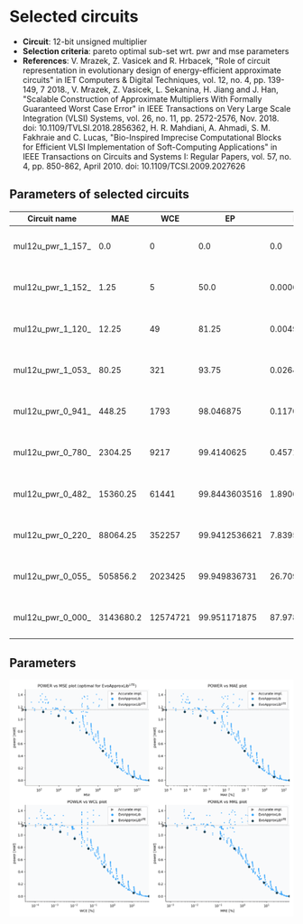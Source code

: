 
Selected circuits
===================
 - **Circuit**: 12-bit unsigned multiplier
 - **Selection criteria**: pareto optimal sub-set wrt. pwr and mse parameters
 - **References**: V. Mrazek, Z. Vasicek and R. Hrbacek, "Role of circuit representation in evolutionary design of energy-efficient approximate circuits" in IET Computers & Digital Techniques, vol. 12, no. 4, pp. 139-149, 7 2018., V. Mrazek, Z. Vasicek, L. Sekanina, H. Jiang and J. Han, "Scalable Construction of Approximate Multipliers With Formally Guaranteed Worst Case Error" in IEEE Transactions on Very Large Scale Integration (VLSI) Systems, vol. 26, no. 11, pp. 2572-2576, Nov. 2018. doi: 10.1109/TVLSI.2018.2856362, H. R. Mahdiani, A. Ahmadi, S. M. Fakhraie and C. Lucas, "Bio-Inspired Imprecise Computational Blocks for Efficient VLSI Implementation of Soft-Computing Applications" in IEEE Transactions on Circuits and Systems I: Regular Papers, vol. 57, no. 4, pp. 850-862, April 2010. doi: 10.1109/TCSI.2009.2027626


Parameters of selected circuits
----------------------------

| Circuit name | MAE | WCE | EP | MRE | Download |
| --- |  --- | --- | --- | --- | --- | 
| mul12u_pwr_1_157_ | 0.0 | 0 | 0.0 | 0.0 |  [Verilog generic](mul12u_pwr_1_157__gen.v) [Verilog PDK45](mul12u_pwr_1_157__pdk45.v)  [C](mul12u_pwr_1_157_.c) |
| mul12u_pwr_1_152_ | 1.25 | 5 | 50.0 | 0.0006205665 |  [Verilog generic](mul12u_pwr_1_152__gen.v) [Verilog PDK45](mul12u_pwr_1_152__pdk45.v)  [C](mul12u_pwr_1_152_.c) |
| mul12u_pwr_1_120_ | 12.25 | 49 | 81.25 | 0.0049886679 |  [Verilog generic](mul12u_pwr_1_120__gen.v) [Verilog PDK45](mul12u_pwr_1_120__pdk45.v)  [C](mul12u_pwr_1_120_.c) |
| mul12u_pwr_1_053_ | 80.25 | 321 | 93.75 | 0.0264971986 |  [Verilog generic](mul12u_pwr_1_053__gen.v) [Verilog PDK45](mul12u_pwr_1_053__pdk45.v)  [C](mul12u_pwr_1_053_.c) |
| mul12u_pwr_0_941_ | 448.25 | 1793 | 98.046875 | 0.1170479119 |  [Verilog generic](mul12u_pwr_0_941__gen.v) [Verilog PDK45](mul12u_pwr_0_941__pdk45.v)  [C](mul12u_pwr_0_941_.c) |
| mul12u_pwr_0_780_ | 2304.25 | 9217 | 99.4140625 | 0.4571467587 |  [Verilog generic](mul12u_pwr_0_780__gen.v) [Verilog PDK45](mul12u_pwr_0_780__pdk45.v)  [C](mul12u_pwr_0_780_.c) |
| mul12u_pwr_0_482_ | 15360.25 | 61441 | 99.8443603516 | 1.8906730545 |  [Verilog generic](mul12u_pwr_0_482__gen.v) [Verilog PDK45](mul12u_pwr_0_482__pdk45.v)  [C](mul12u_pwr_0_482_.c) |
| mul12u_pwr_0_220_ | 88064.25 | 352257 | 99.9412536621 | 7.8395250906 |  [Verilog generic](mul12u_pwr_0_220__gen.v) [Verilog PDK45](mul12u_pwr_0_220__pdk45.v)  [C](mul12u_pwr_0_220_.c) |
| mul12u_pwr_0_055_ | 505856.2 | 2023425 | 99.949836731 | 26.7097565326 |  [Verilog generic](mul12u_pwr_0_055__gen.v) [Verilog PDK45](mul12u_pwr_0_055__pdk45.v)  [C](mul12u_pwr_0_055_.c) |
| mul12u_pwr_0_000_ | 3143680.2 | 12574721 | 99.951171875 | 87.978574008 |  [Verilog generic](mul12u_pwr_0_000__gen.v) [Verilog PDK45](mul12u_pwr_0_000__pdk45.v)  [C](mul12u_pwr_0_000_.c) |
    
Parameters
--------------
![Parameters figure](fig.png)
             